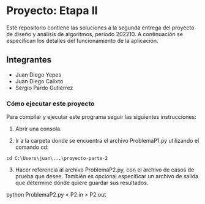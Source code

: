 # Proyecto: Etapa II

Este repositorio contiene las soluciones a la segunda entrega del proyecto de diseño y análisis de algoritmos, periodo 202210. A continuación se especifican los detalles del funcionamiento de la aplicación.

## Integrantes
- Juan Diego Yepes
- Juan Diego Calixto
- Sergio Pardo Gutiérrez

### Cómo ejecutar este proyecto
 
Para compilar y ejecutar este programa seguir las siguientes instrucciones:

1. Abrir una consola.

2. Ir a la carpeta donde se encuentra el archivo ProblemaP1.py utilizando el comando cd:

`cd C:\Users\juan\...\proyecto-parte-2`

3. Hacer referencia al archivo ProblemaP2.py, con el archivo de casos de prueba que desee. También es opcional especificar un archivo de salida que determine dónde quiere guardar sus resultados.

python ProblemaP2.py < P2.in > P2.out